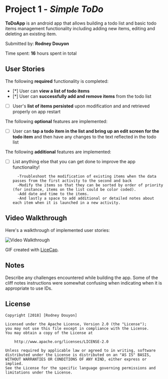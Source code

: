 # Project 1 - *Simple ToDo*

**ToDoApp** is an android app that allows building a todo list and basic todo items management functionality including adding new items, editing and deleting an existing item.

Submitted by: **Rodney Douyon**

Time spent: **16** hours spent in total

## User Stories

The following **required** functionality is completed:

* [*] User can **view a list of todo items**
* [*] User can **successfully add and remove items** from the todo list
* [ ] User's **list of items persisted** upon modification and and retrieved properly on app restart

The following **optional** features are implemented:

* [ ] User can **tap a todo item in the list and bring up an edit screen for the todo item** and then have any changes to the text reflected in the todo list

The following **additional** features are implemented:

* [ ] List anything else that you can get done to improve the app functionality!
		
		-Troubleshoot the modification of existing items when the data passes from the first activity to the second and back
		-Modify the items so that they can be sorted by order of priority (for instance, items on the list could be color coded).
		-Add date and time to the items.
		-And lastly a space to add additional or detailed notes about each item when it is launched in a new activity.
		
## Video Walkthrough

Here's a walkthrough of implemented user stories:

<img src='https://i.imgur.com/R8ORfDw.gif' title='Video Walkthrough of ToDoApp' width='' alt='Video Walkthrough' />

GIF created with [LiceCap](http://www.cockos.com/licecap/).

## Notes

Describe any challenges encountered while building the app.
 Some of the cliff notes instructions were somewhat confusing when indicating when it is appropriate to use IDs.


## License

    Copyright [2018] [Rodney Douyon]

    Licensed under the Apache License, Version 2.0 (the "License");
    you may not use this file except in compliance with the License.
    You may obtain a copy of the License at

        http://www.apache.org/licenses/LICENSE-2.0

    Unless required by applicable law or agreed to in writing, software
    distributed under the License is distributed on an "AS IS" BASIS,
    WITHOUT WARRANTIES OR CONDITIONS OF ANY KIND, either express or implied.
    See the License for the specific language governing permissions and
    limitations under the License.

